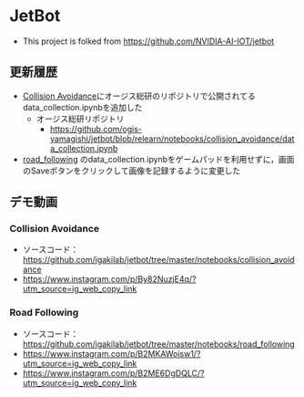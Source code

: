 # JetBot

- This project is folked from https://github.com/NVIDIA-AI-IOT/jetbot

## 更新履歴
- [Collision Avoidance](https://github.com/NVIDIA-AI-IOT/jetbot/tree/master/notebooks/collision_avoidance)にオージス総研のリポジトリで公開されてるdata_collection.ipynbを追加した
  - オージス総研リポジトリ
    - https://github.com/ogis-yamagishi/jetbot/blob/relearn/notebooks/collision_avoidance/data_collection.ipynb
- [road_following](https://github.com/igakilab/jetbot/tree/master/notebooks/road_following) のdata_collection.ipynbをゲームパッドを利用せずに，画面のSaveボタンをクリックして画像を記録するように変更した

## デモ動画
### Collision Avoidance
- ソースコード：https://github.com/igakilab/jetbot/tree/master/notebooks/collision_avoidance
- https://www.instagram.com/p/By82NuzjE4q/?utm_source=ig_web_copy_link

### Road Following
- ソースコード：https://github.com/igakilab/jetbot/tree/master/notebooks/road_following
- https://www.instagram.com/p/B2MKAWojsw1/?utm_source=ig_web_copy_link
- https://www.instagram.com/p/B2ME6DgDQLC/?utm_source=ig_web_copy_link
